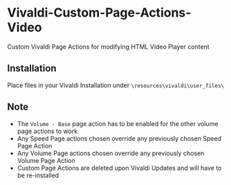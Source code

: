 # Vivaldi-Custom-Page-Actions-Video
Custom Vivaldi Page Actions for modifying HTML Video Player content

## Installation
Place files in your Vivaldi Installation under ```\resources\vivaldi\user_files\```

## Note
* The ```Volume - Base``` page action has to be enabled for the other volume page actions to work
* Any Speed Page actions chosen override any previously chosen Speed Page Action
* Any Volume Page actions chosen override any previously chosen Volume Page Action
* Custom Page Actions are deleted upon Vivaldi Updates and will have to be re-installed
